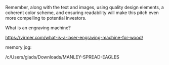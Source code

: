 
Remember, along with the text and images, using quality design elements, a coherent color scheme, and ensuring readability will make this pitch even more compelling to potential investors.


What is an engraving machine?

https://virmer.com/what-is-a-laser-engraving-machine-for-wood/



memory jog:

/c/Users/glads/Downloads/MANLEY-SPREAD-EAGLES

